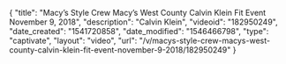 {
    "title": "Macy’s Style Crew Macy’s West County Calvin Klein Fit Event November 9, 2018",
    "description": "Calvin Klein",
    "videoid": "182950249",
    "date_created": "1541720858",
    "date_modified": "1546466798",
    "type": "captivate",
    "layout": "video",
    "url": "\/v\/macys-style-crew-macys-west-county-calvin-klein-fit-event-november-9-2018\/182950249"
}
